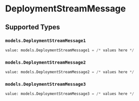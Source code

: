 # DeploymentStreamMessage


## Supported Types

### `models.DeploymentStreamMessage1`

```python
value: models.DeploymentStreamMessage1 = /* values here */
```

### `models.DeploymentStreamMessage2`

```python
value: models.DeploymentStreamMessage2 = /* values here */
```

### `models.DeploymentStreamMessage3`

```python
value: models.DeploymentStreamMessage3 = /* values here */
```

